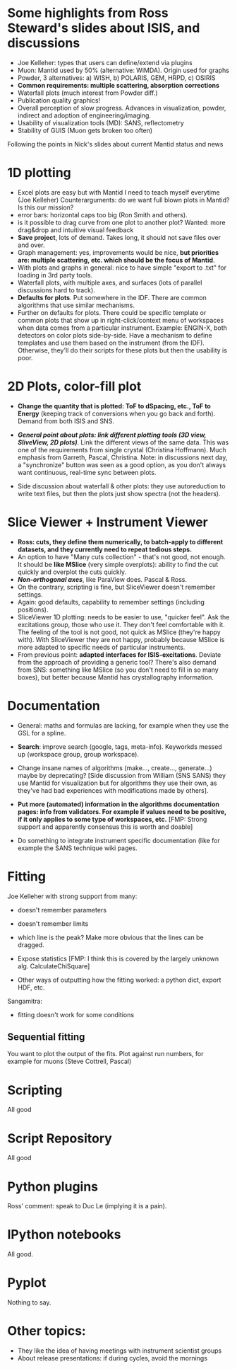 
# Some highlights from Ross Steward's slides about ISIS, and discussions

- Joe Kelleher: types that users can define/extend via plugins
- Muon: Mantid used by 50% (alternative: WiMDA). Origin used for graphs
- Powder, 3 alternatives: a) WISH, b) POLARIS, GEM, HRPD, c) OSIRIS
- **Common requirements: multiple scattering, absorption corrections**
- Waterfall plots (much interest from Powder diff.)
- Publication quality graphics!
- Overall perception of slow progress. Advances in visualization, powder,
indirect and adoption of engineering/imaging.
- Usability of visualization tools (MD): SANS, reflectometry
- Stability of GUIS (Muon gets broken too often)

Following the points in Nick's slides about current Mantid status and news

# 1D plotting

- Excel plots are easy but with Mantid I need to teach myself everytime (Joe Kelleher)
Counterarguments: do we want full blown plots in Mantid? Is this our mission?
- error bars: horizontal caps too big (Ron Smith and others).
- is it possible to drag curve from one plot to another plot? Wanted: more drag&drop and
intuitive visual feedback
- **Save project**, lots of demand. Takes long, it should not save files over and over.
- Graph management: yes, improvements would be nice, **but priorities are: multiple scattering,
etc. which should be the focus of Mantid**.
- With plots and graphs in general: nice to have simple "export to .txt" for loading in 3rd
party tools.
- Waterfall plots, with multiple axes, and surfaces (lots of parallel discussions hard to track).
- **Defaults for plots**. Put somewhere in the IDF. There are common algorithms that use similar
mechanisms. 
- Further on defaults for plots. There could be specific template or common plots that show up 
in right-click/context menu of workspaces when data comes from a particular instrument. Example:
ENGIN-X, both detectors on color plots side-by-side. Have a mechanism to define templates and 
use them based on the instrument (from the IDF). Otherwise, they'll do their scripts for these
plots but then the usability is poor.

# 2D Plots, color-fill plot

- **Change the quantity that is plotted: ToF to dSpacing, etc., ToF to Energy**
(keeping track of conversions when you go back and forth). Demand from both ISIS and SNS.

- ***General point about plots: link different plotting tools (3D view, SliveView, 2D plots)***.
Link the different views of the same data. This was one of the requirements from single crystal
(Christina Hoffmann). Much emphasis from Garreth, Pascal, Christina. Note: in discussions 
next day, a "synchronize" button was seen as a good option, as you don't always want continuous, 
real-time sync between plots.

- Side discussion about waterfall & other plots: they use autoreduction to write text files, but
then the plots just show spectra (not the headers).


# Slice Viewer + Instrument Viewer

- **Ross: cuts, they define them numerically, to batch-apply to different datasets, and they 
currently need to repeat tedious steps.**
- An option to have "Many cuts collection" - that's not good, not enough. It should be **like
MSlice** (very simple overplots): ability to find the cut quickly and overplot the cuts quickly.
- ***Non-orthogonal axes***, like ParaView does. Pascal & Ross.
- On the contrary, scripting is fine, but SliceViewer doesn't remember settings.
- Again: good defaults, capability to remember settings (including positions).
- SliceViewer 1D plotting: needs to be easier to use, "quicker feel". Ask the excitations group,
those who use it. They don't feel comfortable with it. The feeling of the tool is not good, not
quick as MSlice (they're happy with). With SliceViewer they are not happy, probably because MSlice
is more adapted to specific needs of particular instruments.
- From previous point: **adapted interfaces for ISIS-excitations**. Deviate from the approach of 
providing a generic tool? There's also demand from SNS: something like MSlice (so you don't need 
to fill in so many boxes), but better because Mantid has crystallography information.

# Documentation

- General: maths and formulas are lacking, for example when they use the GSL for a spline.
- **Search**: improve search (google, tags, meta-info). Keyworkds messed up (workspace group, 
group workspace).
- Change insane names of algorithms (make..., create..., generate...) maybe by deprecating?
[Side discussion from William (SNS SANS) they use Mantid for visualization but for algorithms
they use their own, as they've had bad experiences with modifications made by others].

- **Put more (automated) information in the algorithms documentation pages: info from validators.
For example if values need to be positive, if it only applies to some type of workspaces, etc.**
[FMP: Strong support and apparently consensus this is worth and doable]

- Do something to integrate instrument specific documentation (like for example the SANS technique
wiki pages.

# Fitting

Joe Kelleher with strong support from many:
- doesn't remember parameters
- doesn't remember limits
- which line is the peak? Make more obvious that the lines can be dragged.

- Expose statistics  [FMP: I think this is covered by the largely unknown alg. CalculateChiSquare]
- Other ways of outputting how the fitting worked: a python dict, export HDF, etc.

Sangamitra: 
- fitting doesn't work for some conditions

## Sequential fitting

You want to plot the output of the fits. Plot against run numbers, for example for muons (Steve Cottrell, Pascal)

# Scripting

All good

# Script Repository

All good

# Python plugins

Ross' comment: speak to Duc Le (implying it is a pain).

# IPython notebooks

All good.

# Pyplot

Nothing to say.

# Other topics:

- They like the idea of having meetings with instrument scientist groups
- About release presentations: if during cycles, avoid the mornings
 